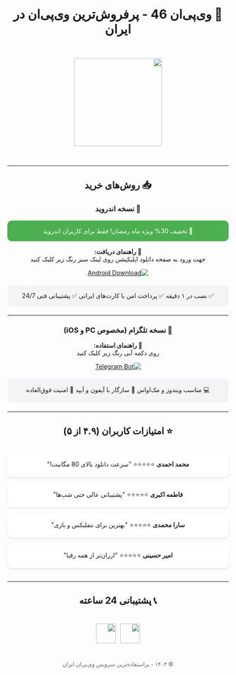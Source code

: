 <div dir="rtl" align="center">

# 🛒 وی‌پی‌ان 46 - پرفروش‌ترین وی‌پی‌ان در ایران

<img src="https://hair-engine.com/2/logo(BlackYellow).jpg" width="200" style="margin:30px 0">

---

## 📥 روش‌های خرید

### 📱 نسخه اندروید
<div style="background:#4CAF50; color:white; padding:15px; border-radius:10px; margin:15px 0">
🎉 تخفیف 30% ویژه ماه رمضان!  
فقط برای کاربران اندروید
</div>

**🔽 راهنمای دریافت:**  
جهت ورود به صفحه دانلود اپلیکیشن روی لینک سبز رنگ زیر کلیک کنید

[![Android Download](https://img.shields.io/badge/-DOWNLOAD_ANDROID_APP-%234CAF50?style=for-the-badge&logo=android)](https://ibkri.com/images/1/download.html)

<div style="background:#f3f4f6; padding:15px; border-radius:10px; margin:20px 0">
✅ نصب در ۱ دقیقه  
✅ پرداخت امن با کارت‌های ایرانی  
✅ پشتیبانی فنی 24/7
</div>

---

### 🤖 نسخه تلگرام (مخصوص PC و iOS)
**🔽 راهنمای استفاده:**  
روی دکمه آبی رنگ زیر کلیک کنید

[![Telegram Bot](https://img.shields.io/badge/-OPEN_TELEGRAM_BOT-%2326A5E4?style=for-the-badge&logo=telegram)](https://t.me/VPN46BOT)

<div style="background:#f3f4f6; padding:15px; border-radius:10px; margin:20px 0">
💻 مناسب ویندوز و مک‌اواس  
📱 سازگار با آیفون و آیپد  
🔐 امنیت فوق‌العاده
</div>

---

## ⭐ امتیازات کاربران (۴.۹ از ۵)

<div style="display: grid; gap: 15px; margin: 30px 0">

<div style="background: white; padding: 15px; border-radius: 10px; box-shadow: 0 2px 4px rgba(0,0,0,0.1)">
<b>محمد احمدی</b>  
⭐⭐⭐⭐⭐  
"سرعت دانلود بالای 80 مگابیت!"
</div>

<div style="background: white; padding: 15px; border-radius: 10px; box-shadow: 0 2px 4px rgba(0,0,0,0.1)">
<b>فاطمه اکبری</b>  
⭐⭐⭐⭐⭐  
"پشتیبانی عالی حتی شب‌ها"
</div>

<div style="background: white; padding: 15px; border-radius: 10px; box-shadow: 0 2px 4px rgba(0,0,0,0.1)">
<b>سارا محمدی</b>  
⭐⭐⭐⭐⭐  
"بهترین برای نتفلیکس و بازی"
</div>

<div style="background: white; padding: 15px; border-radius: 10px; box-shadow: 0 2px 4px rgba(0,0,0,0.1)">
<b>امیر حسینی</b>  
⭐⭐⭐⭐⭐  
"ارزان‌تر از همه رقبا"
</div>

</div>

---

## 📞 پشتیبانی 24 ساعته

<div style="display: flex; gap: 10px; justify-content: center; margin:40px 0">
<a href="https://t.me/VPN46BOT">
<img src="https://img.icons8.com/fluency/48/telegram-app.png" width="45">
</a>

<a href="https://instagram.com/vpn46">
<img src="https://img.icons8.com/fluency/48/instagram-new.png" width="45">
</a>
</div>

<p style="color: #666; font-size:0.9em">© ۱۴۰۳ - پراستفاده‌ترین سرویس وی‌پی‌ان ایران</p>

</div>
